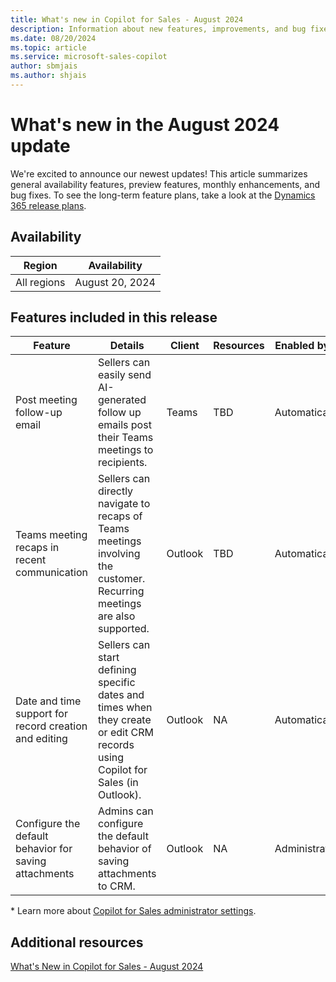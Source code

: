 ```yaml
---
title: What's new in Copilot for Sales - August 2024
description: Information about new features, improvements, and bug fixes in Copilot for Sales August 2024 release.
ms.date: 08/20/2024
ms.topic: article
ms.service: microsoft-sales-copilot
author: sbmjais
ms.author: shjais
---
```


# What's new in the August 2024 update

We're excited to announce our newest updates! This article summarizes general availability features, preview features, monthly enhancements, and bug fixes. To see the long-term feature plans, take a look at the [Dynamics 365 release plans](/dynamics365/release-plans/).

## Availability

| Region      | Availability  |
|-------------|---------------|
| All regions | August 20, 2024 |

## Features included in this release

| Feature | Details | Client | Resources | Enabled by * | Availability |
|------------|-------------|------------|----------|-----------|----------|
| Post meeting follow-up email |Sellers can easily send AI-generated follow up emails post their Teams meetings to recipients. |Teams|TBD|Automatically|General availability|
|Teams meeting recaps in recent communication|Sellers can directly navigate to recaps of Teams meetings involving the customer. Recurring meetings are also supported. |Outlook|TBD|Automatically|General availability|
|Date and time support for record creation and editing|Sellers can start defining specific dates and times when they create or edit CRM records using Copilot for Sales (in Outlook). |Outlook|NA|Automatically|General availability|
|Configure the default behavior for saving attachments| Admins can configure the default behavior of saving attachments to CRM.|Outlook|NA|Administrator|General availability|


\* Learn more about [Copilot for Sales administrator settings](administrator-settings-for-viva-sales.md).


## Additional resources

[What's New in Copilot for Sales - August 2024](https://techcommunity.microsoft.com/t5/microsoft-copilot-for-sales-blog/what-s-new-in-copilot-for-sales-august-2024/ba-p/4202592)
